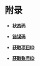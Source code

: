 # 附录<a name="ZH-CN_TOPIC_0171449877"></a>

-   **[状态码](状态码.md)**  

-   **[错误码](错误码.md)**  

-   **[获取项目ID](获取项目ID.md)**  

-   **[获取账号ID](获取账号ID.md)**  


